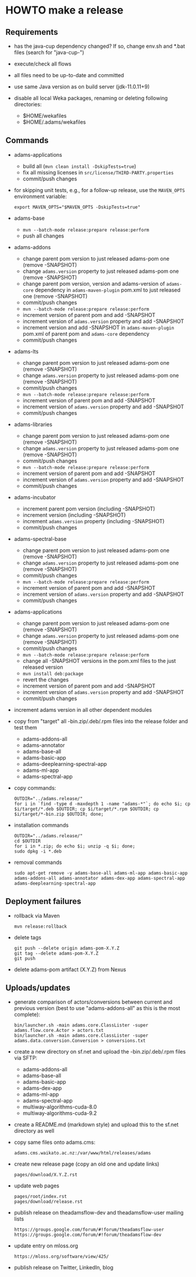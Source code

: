HOWTO make a release
====================

Requirements
------------
  
* has the java-cup dependency changed? If so, change env.sh and
  *.bat files (search for "java-cup-")

* execute/check all flows

* all files need to be up-to-date and committed

* use same Java version as on build server (jdk-11.0.11+9)

* disable all local Weka packages, renaming or deleting following directories:

  * $HOME/wekafiles
  * $HOME/.adams/wekafiles


Commands
--------

* adams-applications

  * build all (`mvn clean install -DskipTests=true`)
  * fix all missing licenses in `src/license/THIRD-PARTY.properties`
  * commit/push changes

* for skipping unit tests, e.g., for a follow-up release, use the `MAVEN_OPTS`
  environment variable:
  
  `export MAVEN_OPTS="$MAVEN_OPTS -DskipTests=true"` 

* adams-base

  * `mvn --batch-mode release:prepare release:perform`
  * push all changes

* adams-addons
  
  * change parent pom version to just released adams-pom one (remove -SNAPSHOT)
  * change `adams.version` property to just released adams-pom one (remove -SNAPSHOT)
  * change parent pom version, version and adams-version of `adams-core` dependency in `adams-maven-plugin` 
    pom.xml to just released one (remove -SNAPSHOT)
  * commit/push changes
  * `mvn --batch-mode release:prepare release:perform`
  * increment version of parent pom and add -SNAPSHOT
  * increment version of `adams.version` property and add -SNAPSHOT
  * increment version and add -SNAPSHOT in `adams-maven-plugin` pom.xml of parent pom
    and `adams-core` dependency 
  * commit/push changes

* adams-lts
  
  * change parent pom version to just released adams-pom one (remove -SNAPSHOT)
  * change `adams.version` property to just released adams-pom one (remove -SNAPSHOT)
  * commit/push changes
  * `mvn --batch-mode release:prepare release:perform`
  * increment version of parent pom and add -SNAPSHOT
  * increment version of `adams.version` property and add -SNAPSHOT
  * commit/push changes

* adams-libraries
  
  * change parent pom version to just released adams-pom one (remove -SNAPSHOT)
  * change `adams.version` property to just released adams-pom one (remove -SNAPSHOT)
  * commit/push changes
  * `mvn --batch-mode release:prepare release:perform`
  * increment version of parent pom and add -SNAPSHOT
  * increment version of `adams.version` property and add -SNAPSHOT
  * commit/push changes

* adams-incubator

  * increment parent pom version (including -SNAPSHOT)
  * increment version (including -SNAPSHOT)
  * increment `adams.version` property (including -SNAPSHOT)
  * commit/push changes

* adams-spectral-base
  
  * change parent pom version to just released adams-pom one (remove -SNAPSHOT)
  * change `adams.version` property to just released adams-pom one (remove -SNAPSHOT)
  * commit/push changes
  * `mvn --batch-mode release:prepare release:perform`
  * increment version of parent pom and add -SNAPSHOT
  * increment version of `adams.version` property and add -SNAPSHOT
  * commit/push changes

* adams-applications
  
  * change parent pom version to just released adams-pom one (remove -SNAPSHOT)
  * change `adams.version` property to just released adams-pom one (remove -SNAPSHOT)
  * commit/push changes
  * `mvn --batch-mode release:prepare release:perform`
  * change all -SNAPSHOT versions in the pom.xml files to the just released version 
  * `mvn install deb:package`
  * revert the changes
  * increment version of parent pom and add -SNAPSHOT
  * increment version of `adams.version` property and add -SNAPSHOT
  * commit/push changes

* increment adams version in all other dependent modules

* copy from "target" all -bin.zip/.deb/.rpm files into the release folder and 
  test them 

  * adams-addons-all
  * adams-annotator
  * adams-base-all
  * adams-basic-app
  * adams-deeplearning-spectral-app
  * adams-ml-app
  * adams-spectral-app
  
* copy commands:
 
  ```
  OUTDIR="../adams.release/"
  for i in `find -type d -maxdepth 1 -name "adams-*"`; do echo $i; cp $i/target/*.deb $OUTDIR; cp $i/target/*.rpm $OUTDIR; cp $i/target/*-bin.zip $OUTDIR; done;
  ```

* installation commands

  ```
  OUTDIR="../adams.release/"
  cd $OUTDIR
  for i in *.zip; do echo $i; unzip -q $i; done;
  sudo dpkg -i *.deb
  ``` 
  
* removal commands

  ```
  sudo apt-get remove -y adams-base-all adams-ml-app adams-basic-app adams-addons-all adams-annotator adams-dex-app adams-spectral-app adams-deeplearning-spectral-app
  ```



Deployment failures
-------------------

* rollback via Maven

  ```
  mvn release:rollback
  ```
  
* delete tags

  ```
  git push --delete origin adams-pom-X.Y.Z
  git tag --delete adams-pom-X.Y.Z
  git push
  ```
  
* delete adams-pom artifact (X.Y.Z) from Nexus


Uploads/updates
---------------
  
* generate comparison of actors/conversions between current and previous
  version (best to use "adams-addons-all" as this is the most complete):
    
  ```
  bin/launcher.sh -main adams.core.ClassLister -super adams.flow.core.Actor > actors.txt
  bin/launcher.sh -main adams.core.ClassLister -super adams.data.conversion.Conversion > conversions.txt
  ```

* create a new directory on sf.net and upload the -bin.zip/.deb/.rpm files via SFTP:

  * adams-addons-all
  * adams-base-all
  * adams-basic-app
  * adams-dex-app
  * adams-ml-app
  * adams-spectral-app
  * multiway-algorithms-cuda-8.0
  * multiway-algorithms-cuda-9.2

* create a README.md (markdown style) and upload this to the sf.net directory
  as well
    
* copy same files onto adams.cms:

  ```
  adams.cms.waikato.ac.nz:/var/www/html/releases/adams
  ```

* create new release page (copy an old one and update links)

  ```
  pages/download/X.Y.Z.rst
  ``` 

* update web pages

  ```
  pages/root/index.rst
  pages/download/release.rst
  ```

* publish release on theadamsflow-dev and theadamsflow-user mailing lists

  ```
  https://groups.google.com/forum/#!forum/theadamsflow-user
  https://groups.google.com/forum/#!forum/theadamsflow-dev
  ```

* update entry on mloss.org

  ```
  https://mloss.org/software/view/425/
  ```

* publish release on Twitter, LinkedIn, blog

